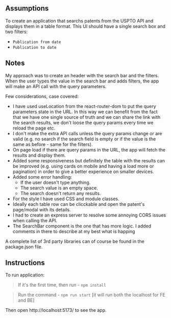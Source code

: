 ## Assumptions

To create an application that searchs patents from the USPTO API and displays them in a table format. This UI should have a single search box and two filters:

- `Publication from date`
- `Publication to date`

## Notes

My approach was to create an header with the search bar and the filters. When the user types the value in the search bar and adds filters, the app will make an API call with the query parameters.

Few considerations, case covered:

- I have used useLocation from the react-router-dom to put the query parameters state in the URL. In this way we can benefit from the fact that we have one single source of truth and we can share the link with the search results, we don't loose the query params every time we reload the page etc.
- I don't make the extra API calls unless the query params change or are valid (e.g. no search if the search field is empty or if the value is the same as before - same for the filters).
- On page load if there are query params in the URL, the app will fetch the results and display them.
- Added some responsiveness but definitely the table with the results can be improved (e.g. using cards on mobile and having a load more or pagination) in order to give a better experience on smaller devices.
- Added some error handling:
  - If the user doesn't type anything.
  - The search value is an empty space.
  - The search doesn't return any results.
- For the style I have used CSS and module classes.
- Ideally each table row can be clicckable and open the patent's page/modal with its details.
- I had to create an express server to resolve some annoying CORS issues when calling the API.
- The SearchBar component is the one that has more logic. I added comments in there to describe at my best what is happing

A complete list of 3rd party libraries can of course be found in the package.json file.

## Instructions

To run application:

> If it's the first time, then run - `npm install`

> Run the command - `npm run start` [it will run both the localhost for FE and BE]

Then open http://localhost:5173/ to see the app.
